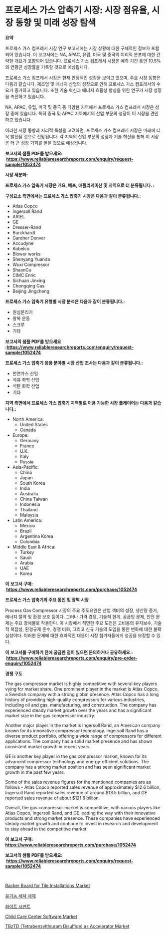 <p><h1>프로세스 가스 압축기 시장: 시장 점유율, 시장 동향 및 미래 성장 탐색</h1></p><p><strong>요약</strong></p>
<p><p>프로세스 가스 컴프레서 시장 연구 보고서에는 시장 상황에 대한 구체적인 정보가 포함되어 있습니다. 이 보고서에는 NA, APAC, 유럽, 미국 및 중국의 지리적 분포에 대한 간략한 개요가 포함되어 있습니다. 프로세스 가스 컴프레서 시장은 예측 기간 동안 10.5%의 연평균 성장률을 기록할 것으로 예상됩니다.</p><p>프로세스 가스 컴프레서 시장은 현재 안정적인 성장을 보이고 있으며, 주요 시장 동향은 다음과 같습니다. 제조업 및 에너지 산업의 성장으로 인해 프로세스 가스 컴프레서의 수요가 증가하고 있습니다. 또한 기술 혁신과 에너지 효율성 향상을 위한 연구가 시장 성장을 촉진하고 있습니다.</p><p>NA, APAC, 유럽, 미국 및 중국 등 다양한 지역에서 프로세스 가스 컴프레서 시장은 성장 중에 있습니다. 특히 중국 및 APAC 지역에서의 산업 부문의 성장이 이 시장을 견인하고 있습니다.</p><p>이러한 시장 동향과 지리적 특성을 고려하면, 프로세스 가스 컴프레서 시장은 미래에 더욱 발전될 것으로 전망됩니다. 각 지역의 산업 부문의 성장과 기술 혁신을 통해 이 시장은 더 큰 성장 기회를 얻을 것으로 예상됩니다.</p></p>
<p><strong>보고서의 샘플 PDF를 받으세요: &nbsp;<a href="https://www.reliableresearchreports.com/enquiry/request-sample/1052474">https://www.reliableresearchreports.com/enquiry/request-sample/1052474</a></strong></p>
<p><strong>시장 세분화:</strong></p>
<p><strong> 프로세스 가스 압축기 시장은 개요, 배포, 애플리케이션 및 지역으로 더 분류됩니다. :</strong></p>
<p><strong>구성요소 측면에서는 프로세스 가스 압축기 시장은 다음과 같이 분류됩니다.:</strong></p>
<p><ul><li>Atlas Copco</li><li>Ingersoll Rand</li><li>ARIEL</li><li>GE</li><li>Dresser-Rand</li><li>Burckhardt</li><li>Gardner Denver</li><li>Accudyne</li><li>Kobelco</li><li>Blower works</li><li>Shenyang Yuanda</li><li>Wuxi Compressor</li><li>ShaanGu</li><li>CIMC Enric</li><li>Sichuan Jinxing</li><li>Chongqing Gas</li><li>Beijing Jingcheng</li></ul></p>
<p><strong> 프로세스 가스 압축기 유형별 시장 분석은 다음과 같이 분류됩니다.:</strong></p>
<p><ul><li>원심분리기</li><li>왕복 운동</li><li>스크루</li><li>기타</li></ul></p>
<p><strong>보고서의 샘플 PDF를 받으세요 :<a href="https://www.reliableresearchreports.com/enquiry/request-sample/1052474">https://www.reliableresearchreports.com/enquiry/request-sample/1052474</a></strong></p>
<p><strong> 프로세스 가스 압축기 응용 분야별 시장 산업 조사는 다음과 같이 분류됩니다.:</strong></p>
<p><ul><li>천연가스 산업</li><li>석유 화학 산업</li><li>석탄 화학 산업</li><li>기타</li></ul></p>
<p><strong>지역 측면에서 프로세스 가스 압축기 지역별로 이용 가능한 시장 플레이어는 다음과 같습니다.:</strong></p>
<p><ul>
    <li>
        North America:
        <ul>
            <li>United States</li>
            <li>Canada</li>
        </ul>
    </li>
    <li>
        Europe:
        <ul>
            <li>Germany</li>
            <li>France</li>
            <li>U.K.</li>
            <li>Italy</li>
            <li>Russia</li>
        </ul>
    </li>
    <li>
        Asia-Pacific:
        <ul>
            <li>China</li>
            <li>Japan</li>
            <li>South Korea</li>
            <li>India</li>
            <li>Australia</li>
            <li>China Taiwan</li>
            <li>Indonesia</li>
            <li>Thailand</li>
            <li>Malaysia</li>
        </ul>
    </li>
    <li>
        Latin America:
        <ul>
            <li>Mexico</li>
            <li>Brazil</li>
            <li>Argentina Korea</li>
            <li>Colombia</li>
        </ul>
    </li>
    <li>
        Middle East & Africa:
        <ul>
            <li>Turkey</li>
            <li>Saudi</li>
            <li>Arabia</li>
            <li>UAE</li>
            <li>Korea</li>
        </ul>
    </li>
    </ul></p>
<p><strong>이 보고서 구매: &nbsp;<a href="https://www.reliableresearchreports.com/purchase/1052474">https://www.reliableresearchreports.com/purchase/1052474</a></strong></p>
<p><strong>프로세스 가스 압축기의 주요 동인 및 장벽 시장</strong></p>
<p><p>Process Gas Compressor 시장의 주요 주도요인은 산업 섹터의 성장, 생산량 증가, 에너지 절약 및 환경 보호 등이다. 그러나 가격 경쟁, 기술적 한계, 공급망 문제, 안전 문제는 주요 장애물로 작용한다. 이 시장에서 직면한 주요 도전은 고비용의 유지보수, 기술적 복잡성, 환경규제 준수, 경쟁 비화, 그리고 신규 기술의 도입을 통한 변화에 대한 불확실성이다. 이러한 문제에 대한 효과적인 대응이 시장 참가자들에게 성공을 보장할 수 있다.</p></p>
<p><strong>이 보고서를 구매하기 전에 궁금한 점이 있으면 문의하거나 공유하세요.: &nbsp;<a href="https://www.reliableresearchreports.com/enquiry/pre-order-enquiry/1052474">https://www.reliableresearchreports.com/enquiry/pre-order-enquiry/1052474</a></strong></p>
<p><strong>경쟁 구도</strong></p>
<p><p>The gas compressor market is highly competitive with several key players vying for market share. One prominent player in the market is Atlas Copco, a Swedish company with a strong global presence. Atlas Copco has a long history of providing high-quality compressors for various industries, including oil and gas, manufacturing, and construction. The company has experienced steady market growth over the years and has a significant market size in the gas compressor industry.</p><p>Another major player in the market is Ingersoll Rand, an American company known for its innovative compressor technology. Ingersoll Rand has a diverse product portfolio, offering a wide range of compressors for different applications. The company has a solid market presence and has shown consistent market growth in recent years.</p><p>GE is another key player in the gas compressor market, known for its advanced compressor technology and energy-efficient solutions. The company has a strong market position and has seen significant market growth in the past few years.</p><p>Some of the sales revenue figures for the mentioned companies are as follows - Atlas Copco reported sales revenue of approximately $12.6 billion, Ingersoll Rand reported sales revenue of around $13.5 billion, and GE reported sales revenue of about $121.6 billion.</p><p>Overall, the gas compressor market is competitive, with various players like Atlas Copco, Ingersoll Rand, and GE leading the way with their innovative products and strong market presence. These companies have experienced steady market growth and continue to invest in research and development to stay ahead in the competitive market.</p></p>
<p><strong>이 보고서 구매: &nbsp; <a href="https://www.reliableresearchreports.com/purchase/1052474">https://www.reliableresearchreports.com/purchase/1052474</a></strong></p>
<p><strong>보고서의 샘플 PDF를 받으세요: &nbsp;<a href="https://www.reliableresearchreports.com/enquiry/request-sample/1052474">https://www.reliableresearchreports.com/enquiry/request-sample/1052474</a></strong><strong></strong></p>
<p>&nbsp;</p>
<p><p><a href="https://github.com/mauripalmi/Market-Research-Report-List-2/blob/main/backer-board-for-tile-installations-market.md">Backer Board for Tile Installations Market</a></p><p><a href="https://github.com/lzrvbyqzftro57/Market-Research-Report-List-1/blob/main/1723237184.md">유기농 세탁 세제</a></p><p><a href="https://github.com/vs019sa3m8x/Market-Research-Report-List-1/blob/main/2973050185.md">화이트 시멘트</a></p><p><a href="https://issuu.com/reportprime-2/docs/child-care-center-software-market-size-2030.pptx">Child Care Center Software Market</a></p><p><a href="https://github.com/gulaimolin/Market-Research-Report-List-3/blob/main/tbztd-tetrabenzylthiuram-disulfide-as-accelerator-market.md">TBzTD (Tetrabenzylthiuram Disulfide) as Accelerator Market</a></p></p>